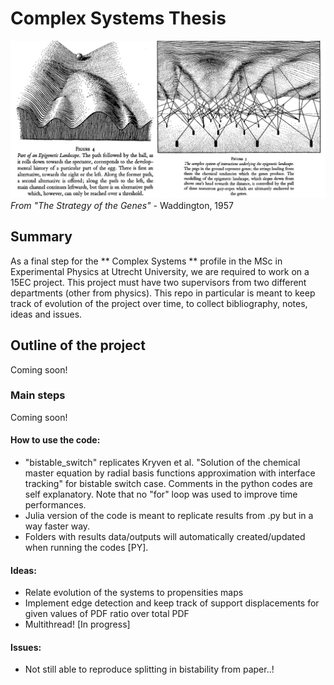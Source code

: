 # Complex Systems Thesis 

![alt text](https://github.com/spicella/ComplexSystems-Thesis/blob/master/full.png)
*From "The Strategy of the Genes"* - Waddington, 1957
## Summary
  As a final step for the ** Complex Systems ** profile in the MSc in Experimental Physics at Utrecht University, we are required to work on a 15EC project. This project must have two supervisors from two different departments (other from physics). This repo in particular is meant to keep track of evolution of the project over time, to collect bibliography, notes, ideas and issues.

## Outline of the project
  Coming soon!
### Main steps
  Coming soon!
#### How to use the code:
  - "bistable_switch" replicates Kryven et al. "Solution of the chemical master equation by radial basis functions approximation with interface tracking" for bistable switch case. Comments in the python codes are self explanatory. Note that no "for" loop was used to improve time performances.
  - Julia version of the code is meant to replicate results from .py but in a way faster way.
  - Folders with results data/outputs will automatically created/updated when running the codes [PY].
  
#### Ideas:
  - Relate evolution of the systems to propensities maps
  - Implement edge detection and keep track of support displacements for given values of PDF ratio over total PDF
  - Multithread! [In progress]
  
#### Issues:
  - Not still able to reproduce splitting in bistability from paper..!
